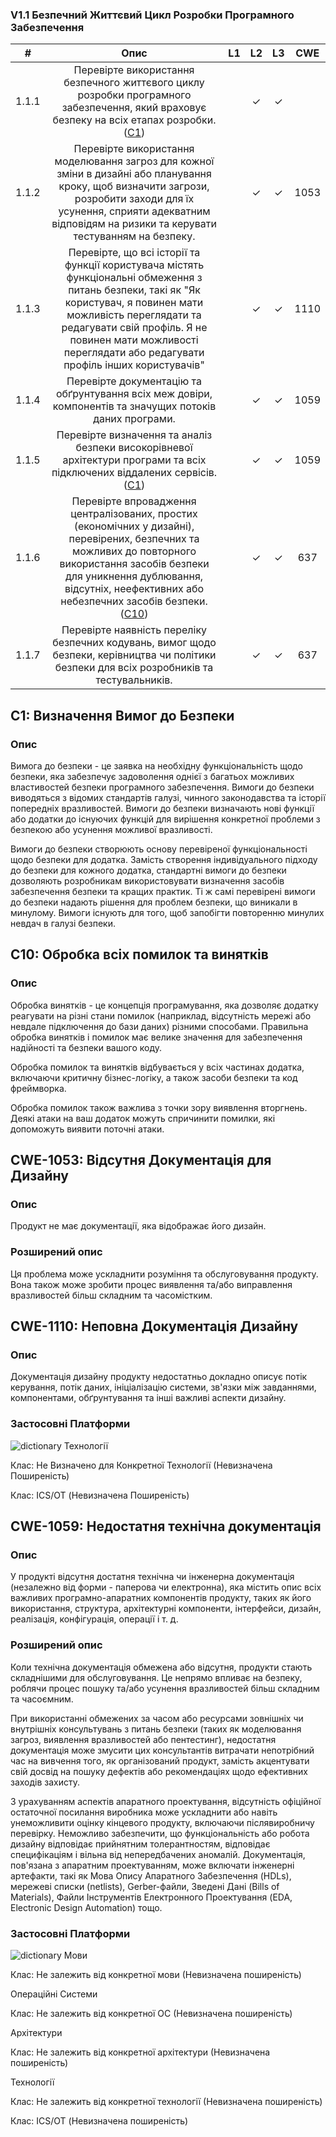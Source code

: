 ### V1.1 Безпечний Життєвий Цикл Розробки Програмного Забезпечення
| # | Опис | L1 | L2 | L3 | CWE |
|:-:|:----:|:--:|:--:|:--:|:---:|
| 1.1.1 | Перевірте використання безпечного життєвого циклу розробки програмного забезпечення, який враховує безпеку на всіх етапах розробки. ([C1](https://owasp.org/www-project-proactive-controls/#div-numbering)) | | ✓ | ✓ | |
| 1.1.2 | Перевірте використання моделювання загроз для кожної зміни в дизайні або планування кроку, щоб визначити загрози, розробити заходи для їх усунення, сприяти адекватним відповідям на ризики та керувати тестуванням на безпеку. | | ✓ | ✓ | 1053 |
| 1.1.3 | Перевірте, що всі історії та функції користувача містять функціональні обмеження з питань безпеки, такі як "Як користувач, я повинен мати можливість переглядати та редагувати свій профіль. Я не повинен мати можливості переглядати або редагувати профіль інших користувачів" | | ✓ | ✓ | 1110 |
| 1.1.4 | Перевірте документацію та обґрунтування всіх меж довіри, компонентів та значущих потоків даних програми. | | ✓ | ✓ | 1059 |
| 1.1.5 | Перевірте визначення та аналіз безпеки високорівневої архітектури програми та всіх підключених віддалених сервісів. ([C1](https://owasp.org/www-project-proactive-controls/#div-numbering)) | | ✓ | ✓ | 1059 |
| 1.1.6 | Перевірте впровадження централізованих, простих (економічних у дизайні), перевірених, безпечних та можливих до повторного використання засобів безпеки для уникнення дублювання, відсутніх, неефективних або небезпечних засобів безпеки. ([C10](https://owasp.org/www-project-proactive-controls/#div-numbering)) | | ✓ | ✓ | 637 |
| 1.1.7 | Перевірте наявність переліку безпечних кодувань, вимог щодо безпеки, керівництва чи політики безпеки для всіх розробників та тестувальників. | | ✓ | ✓ | 637 |

## C1: Визначення Вимог до Безпеки

### Опис
Вимога до безпеки - це заявка на необхідну функціональність щодо безпеки, яка забезпечує задоволення однієї з багатьох можливих властивостей безпеки програмного забезпечення. Вимоги до безпеки виводяться з відомих стандартів галузі, чинного законодавства та історії попередніх вразливостей. Вимоги до безпеки визначають нові функції або додатки до існуючих функцій для вирішення конкретної проблеми з безпекою або усунення можливої вразливості.

Вимоги до безпеки створюють основу перевіреної функціональності щодо безпеки для додатка. Замість створення індивідуального підходу до безпеки для кожного додатка, стандартні вимоги до безпеки дозволяють розробникам використовувати визначення засобів забезпечення безпеки та кращих практик. Ті ж самі перевірені вимоги до безпеки надають рішення для проблем безпеки, що виникали в минулому. Вимоги існують для того, щоб запобігти повторенню минулих невдач в галузі безпеки.

## C10: Обробка всіх помилок та винятків

### Опис
Обробка винятків - це концепція програмування, яка дозволяє додатку реагувати на різні стани помилок (наприклад, відсутність мережі або невдале підключення до бази даних) різними способами. Правильна обробка винятків і помилок має велике значення для забезпечення надійності та безпеки вашого коду.

Обробка помилок та винятків відбувається у всіх частинах додатка, включаючи критичну бізнес-логіку, а також засоби безпеки та код фреймворка.

Обробка помилок також важлива з точки зору виявлення вторгнень. Деякі атаки на ваш додаток можуть спричинити помилки, які допоможуть виявити поточні атаки.

## CWE-1053: Відсутня Документація для Дизайну

### Опис
Продукт не має документації, яка відображає його дизайн.

### Розширений опис
Ця проблема може ускладнити розуміння та обслуговування продукту. Вона також може зробити процес виявлення та/або виправлення вразливостей більш складним та часомістким.

## CWE-1110: Неповна Документація Дизайну

### Опис
Документація дизайну продукту недостатньо докладно описує потік керування, потік даних, ініціалізацію системи, зв'язки між завданнями, компонентами, обґрунтування та інші важливі аспекти дизайну.

### Застосовні Платформи
![dictionary](https://github.com/oleksandrblazhko/ai-191-buriak/assets/145441728/b934db2f-c46a-4e8e-b6d2-4af68ec38989) Технології

Клас: Не Визначено для Конкретної Технології (Невизначена Поширеність)

Клас: ICS/OT (Невизначена Поширеність)

## CWE-1059: Недостатня технічна документація

### Опис
У продукті відсутня достатня технічна чи інженерна документація (незалежно від форми - паперова чи електронна), яка містить опис всіх важливих програмно-апаратних компонентів продукту, таких як його використання, структура, архітектурні компоненти, інтерфейси, дизайн, реалізація, конфігурація, операції і т. д.

### Розширений опис
Коли технічна документація обмежена або відсутня, продукти стають складнішими для обслуговування. Це непрямо впливає на безпеку, роблячи процес пошуку та/або усунення вразливостей більш складним та часоємним.

При використанні обмежених за часом або ресурсами зовнішніх чи внутрішніх консультувань з питань безпеки (таких як моделювання загроз, виявлення вразливостей або пентестинг), недостатня документація може змусити цих консультантів витрачати непотрібний час на вивчення того, як організований продукт, замість акцентувати свій досвід на пошуку дефектів або рекомендаціях щодо ефективних заходів захисту.

З урахуванням аспектів апаратного проектування, відсутність офіційної остаточної посилання виробника може ускладнити або навіть унеможливити оцінку кінцевого продукту, включаючи післявиробничу перевірку. Неможливо забезпечити, що функціональність або робота дизайну відповідає прийнятним толерантностям, відповідає специфікаціям і вільна від непередбачених аномалій. Документація, пов'язана з апаратним проектуванням, може включати інженерні артефакти, такі як Мова Опису Апаратного Забезпечення (HDLs), мережеві списки (netlists), Gerber-файли, Зведені Дані (Bills of Materials), Файли Інструментів Електронного Проектування (EDA, Electronic Design Automation) тощо.

### Застосовні Платформи
![dictionary](https://github.com/oleksandrblazhko/ai-191-buriak/assets/145441728/1cf5c462-d060-4c80-bbb1-89b02324109c) Мови

Клас: Не залежить від конкретної мови (Невизначена поширеність)

Операційні Системи

Клас: Не залежить від конкретної ОС (Невизначена поширеність)

Архітектури

Клас: Не залежить від конкретної архітектури (Невизначена поширеність)

Технології

Клас: Не залежить від конкретної технології (Невизначена поширеність)

Клас: ICS/OT (Невизначена поширеність)
